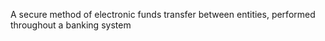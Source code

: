 A secure method of electronic funds transfer between entities, performed throughout a banking system